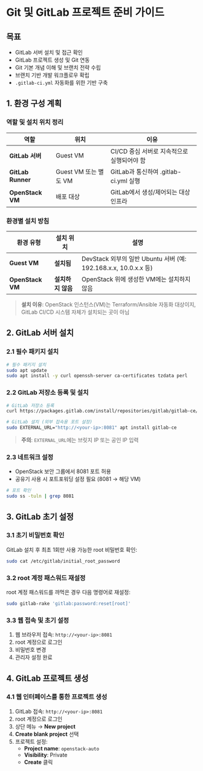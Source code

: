 # Git 및 GitLab 프로젝트 준비 가이드

## 목표

* GitLab 서버 설치 및 접근 확인
* GitLab 프로젝트 생성 및 Git 연동
* Git 기본 개념 이해 및 브랜치 전략 수립
* 브랜치 기반 개발 워크플로우 확립
* `.gitlab-ci.yml` 자동화를 위한 기반 구축

## 1. 환경 구성 계획

### 역할 및 설치 위치 정리

| 역할 | 위치 | 이유 |
|------|------|------|
| **GitLab 서버** | Guest VM | CI/CD 중심 서버로 지속적으로 실행되어야 함 |
| **GitLab Runner** | Guest VM 또는 별도 VM | GitLab과 통신하여 .gitlab-ci.yml 실행 |
| **OpenStack VM** | 배포 대상 | GitLab에서 생성/제어되는 대상 인프라 |

### 환경별 설치 방침

| 환경 유형 | 설치 위치 | 설명 |
|-----------|-----------|------|
| **Guest VM** | **설치됨** | DevStack 외부의 일반 Ubuntu 서버 (예: 192.168.x.x, 10.0.x.x 등) |
| **OpenStack VM** | **설치하지 않음** | OpenStack 위에 생성한 VM에는 설치하지 않음 |

> **설치 이유**: OpenStack 인스턴스(VM)는 Terraform/Ansible 자동화 대상이지, GitLab CI/CD 시스템 자체가 설치되는 곳이 아님

## 2. GitLab 서버 설치

### 2.1 필수 패키지 설치

```bash
# 필수 패키지 설치
sudo apt update
sudo apt install -y curl openssh-server ca-certificates tzdata perl
```

### 2.2 GitLab 저장소 등록 및 설치

```bash
# GitLab 저장소 등록
curl https://packages.gitlab.com/install/repositories/gitlab/gitlab-ce/script.deb.sh | sudo bash

# GitLab 설치 (외부 접속용 포트 설정)
sudo EXTERNAL_URL="http://<your-ip>:8081" apt install gitlab-ce
```

> **주의**: `EXTERNAL_URL`에는 브릿지 IP 또는 공인 IP 입력

### 2.3 네트워크 설정

* OpenStack 보안 그룹에서 8081 포트 허용
* 공유기 사용 시 포트포워딩 설정 필요 (8081 → 해당 VM)

```bash
# 포트 확인
sudo ss -tuln | grep 8081
```

## 3. GitLab 초기 설정

### 3.1 초기 비밀번호 확인

GitLab 설치 후 최초 1회만 사용 가능한 root 비밀번호 확인:

```bash
sudo cat /etc/gitlab/initial_root_password
```

### 3.2 root 계정 패스워드 재설정

root 계정 패스워드를 까먹은 경우 다음 명령어로 재설정:

```bash
sudo gitlab-rake 'gitlab:password:reset[root]'
```

### 3.3 웹 접속 및 초기 설정

1. 웹 브라우저 접속: `http://<your-ip>:8081`
2. root 계정으로 로그인
3. 비밀번호 변경
4. 관리자 설정 완료

## 4. GitLab 프로젝트 생성

### 4.1 웹 인터페이스를 통한 프로젝트 생성

1. GitLab 접속: `http://<your-ip>:8081`
2. root 계정으로 로그인
3. 상단 메뉴 → **New project**
4. **Create blank project** 선택
5. 프로젝트 설정:
   * **Project name**: `openstack-auto`
   * **Visibility**: Private
   * **Create** 클릭
